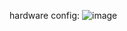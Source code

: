 hardware config: 
![image](https://user-images.githubusercontent.com/93194254/220152340-6a2c6d17-f97f-433a-8bb3-deb2a1b45a62.png)
